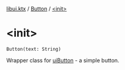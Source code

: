 [libui.ktx](../index.md) / [Button](index.md) / [&lt;init&gt;](./-init-.md)

# &lt;init&gt;

`Button(text: String)`

Wrapper class for [uiButton](../../libui/ui-button.md) - a simple button.

